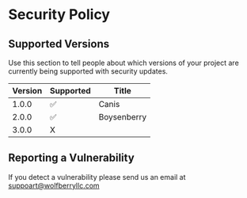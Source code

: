 # Security Policy

## Supported Versions

Use this section to tell people about which versions of your project are
currently being supported with security updates.

| Version | Supported          | Title   |
| ------- | ------------------ |---------|
| 1.0.0   | :white_check_mark: | Canis      |
| 2.0.0   | :white_check_mark: | Boysenberry|
| 3.0.0   | X                  |            |

## Reporting a Vulnerability

If you detect a vulnerability please send us an email at suppoart@wolfberryllc.com

